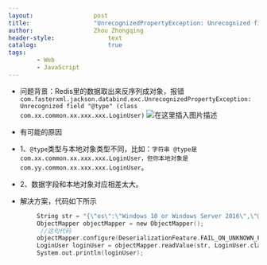 ```yaml
---
layout:					post
title:					"UnrecognizedPropertyException: Unrecognized field “@type“ not marked as ignorable"
author:					Zhou Zhongqing
header-style:				text
catalog:					true
tags:
		- Web
		- JavaScript
---
```

- 问题背景：Redis里的数据取出来反序列成对象，报错 `com.fasterxml.jackson.databind.exc.UnrecognizedPropertyException: Unrecognized field "@type" (class com.xx.common.xx.xxx.xxx.LoginUser)`
![在这里插入图片描述](https://i-blog.csdnimg.cn/blog_migrate/006d22248de1c768148313b8597e61cb.png)
- 有可能的原因
- 1、`@type`类型与本地对象类型不同，比如：`字符串 @type是com.xx.common.xx.xxx.xxx.LoginUser，但你本地对象是com.yy.common.xx.xxx.xxx.LoginUser`。
- 2、数据字段和本地对象对应相差太大。

- 解决方案，代码如下所示

```c
        String str = "{\"os\":\"Windows 10 or Windows Server 2016\",\"@type\":\"com.xx.common.xx.xx.xx.LoginUser\",..........}";
        ObjectMapper objectMapper = new ObjectMapper();
         //这句代码
        objectMapper.configure(DeserializationFeature.FAIL_ON_UNKNOWN_PROPERTIES, false);
        LoginUser loginUser = objectMapper.readValue(str, LoginUser.class);
        System.out.println(loginUser);
```
